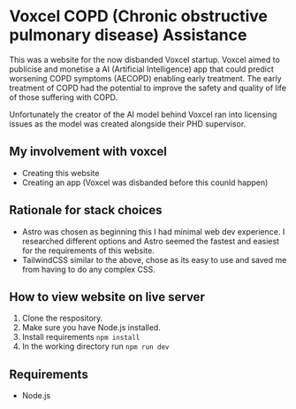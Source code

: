 # Voxcel COPD (Chronic obstructive pulmonary disease) Assistance

This was a website for the now disbanded Voxcel startup. Voxcel aimed to publicise and monetise a AI (Artificial Intelligence) app that could predict worsening COPD symptoms (AECOPD) enabling early treatment. The early treatment of COPD had the potential to improve the safety and quality of life of those suffering with COPD.

Unfortunately the creator of the AI model behind Voxcel ran into licensing issues as the model was created alongside their PHD supervisor.

## My involvement with voxcel

- Creating this website
- Creating an app (Voxcel was disbanded before this counld happen)

## Rationale for stack choices

- Astro         was chosen as beginning this I had minimal web dev experience. I researched different options and Astro seemed the fastest and easiest for the requirements of this website.
- TailwindCSS   similar to the above, chose as its easy to use and saved me from having to do any complex CSS.

## How to view website on live server

1. Clone the respository.
2. Make sure you have Node.js installed.
3. Install requirements `npm install`
4. In the working directory run `npm run dev`

## Requirements

- Node.js
